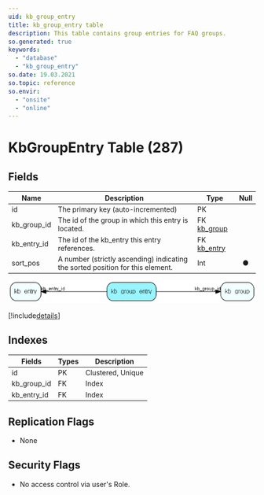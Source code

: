 ```yaml
---
uid: kb_group_entry
title: kb_group_entry table
description: This table contains group entries for FAQ groups.
so.generated: true
keywords:
  - "database"
  - "kb_group_entry"
so.date: 19.03.2021
so.topic: reference
so.envir:
  - "onsite"
  - "online"
---
```


# KbGroupEntry Table (287)

## Fields

| Name | Description | Type | Null |
|------|-------------|------|:----:|
|id|The primary key (auto-incremented)|PK| |
|kb\_group\_id|The id of the group in which this entry is located.|FK [kb_group](kb_group.md)| |
|kb\_entry\_id|The id of the kb_entry this entry references.|FK [kb_entry](kb_entry.md)| |
|sort\_pos|A number (strictly ascending) indicating the sorted position for this element.|Int|&#x25CF;|


![kb_group_entry table relationship diagram](media\kb_group_entry.png)

[!include[details](./includes/kb-group-entry.md)]

## Indexes

| Fields | Types | Description |
|--------|-------|-------------|
|id |PK |Clustered, Unique |
|kb\_group\_id |FK |Index |
|kb\_entry\_id |FK |Index |

## Replication Flags

* None

## Security Flags

* No access control via user's Role.

